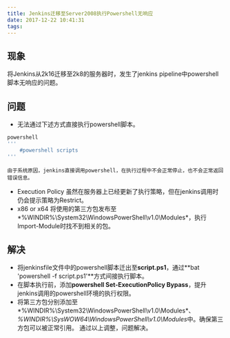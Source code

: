 ```yaml
---
title: Jenkins迁移至Server2008执行Powershell无响应
date: 2017-12-22 10:41:31
tags:
---
```

## 现象
将Jenkins从2k16迁移至2k8的服务器时，发生了jenkins pipeline中powershell脚本无响应的问题。
## 问题
* 无法通过下述方式直接执行powershell脚本。
``` groovy
powershell
'''
    #powershell scripts
'''
```
    由于系统原因，jenkins直接调用powershell，在执行过程中不会正常停止，也不会正常返回错误信息。
* Execution Policy
    虽然在服务器上已经更新了执行策略，但在jenkins调用时仍会提示策略为Restrict。
* x86 or x64
将使用的第三方包发布至*%WINDIR%\System32\WindowsPowerShell\v1.0\Modules*，执行Import-Module时找不到相关的包。

## 解决
* 将jenkinsfile文件中的powershell脚本迁出至**script.ps1**，通过**bat 'powershell -f script.ps1'**方式间接执行脚本。
* 在脚本执行前，添加**powershell Set-ExecutionPolicy Bypass**，提升jenkins调用的powershell环境的执行权限。
* 将第三方包分别添加至*%WINDIR%\System32\WindowsPowerShell\v1.0\Modules*、*%WINDIR%\SysWOW64\WindowsPowerShell\v1.0\Modules*中。确保第三方包可以被正常引用。
通过以上调整，问题解决。